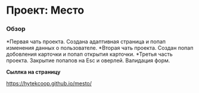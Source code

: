 # Проект: Место

### Обзор

*Первая чать проекта. Создана адаптивная страница и попап изменения данных о пользователе.
*Вторая чать проекта. Создан попап добовления карточки и попап открытия карточки.
*Третья часть проекта. Закрытие попапов на Esc и оверлей. Валидация форм.

**Сыллка на страницу**

https://hytekcoop.github.io/mesto/
